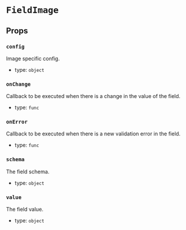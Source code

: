 `FieldImage`
============



Props
-----

### `config`

Image specific config.

- type: `object`

### `onChange`

Callback to be executed when there is a change in the value of the field.

- type: `func`


### `onError`

Callback to be executed when there is a new validation error in the field.

- type: `func`


### `schema`

The field schema.

- type: `object`


### `value`

The field value.

- type: `object`

